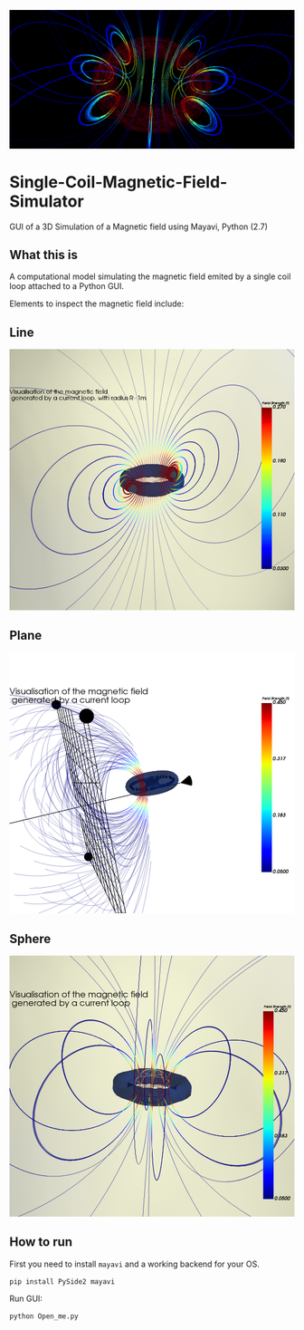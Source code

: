 ![symbol_nav](./doc/1.png)

# Single-Coil-Magnetic-Field-Simulator

GUI of a 3D Simulation of a Magnetic field using Mayavi, Python (2.7)

## What this is

A computational model simulating the magnetic field emited by a single coil
loop attached to a Python GUI.

Elements to inspect the magnetic field include:

## Line

![symbol_nav](./doc/line(1,1).png)

## Plane

![symbol_nav](./doc/plane(2,-3).png)

## Sphere

![symbol_nav](./doc/sphere(1,1).png)

## How to run

First you need to install `mayavi` and a working backend for your OS.

```bash
pip install PySide2 mayavi
```

Run GUI:

```bash
python Open_me.py
```
